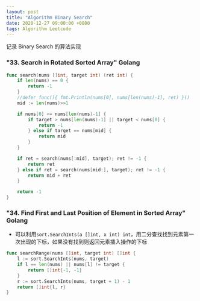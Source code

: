 ```yaml
---
layout: post
title: "Algorithm Binary Search"
date: 2020-12-27 09:00:00 +0800
tags: Algorithm Leetcode
---
```


记录 Binary Search 的算法实现

### "33. Search in Rotated Sorted Array" Golang

```Go
func search(nums []int, target int) (ret int) {
    if len(nums) == 0 {
        return -1
    }
    //defer func(){ fmt.Println(nums[0], nums[len(nums)-1], ret) }()
    mid := len(nums)>>1

    if nums[0] <= nums[len(nums)-1] {
        if target > nums[len(nums)-1] || target < nums[0] {
            return -1
        } else if target == nums[mid] {
            return mid
        }
    }

    if ret = search(nums[:mid], target); ret != -1 {
        return ret
    } else if ret = search(nums[mid:], target); ret != -1 {
        return mid + ret
    }

    return -1
}
```

### "34. Find First and Last Position of Element in Sorted Array" Golang

- 可以利用`sort.SearchInts(a []int, x int) int`，用二分查找找到元素第一次出现的下标，如果没有找到则返回元素插入操作的下标

```Go
func searchRange(nums []int, target int) []int {
    l := sort.SearchInts(nums, target)
    if l == len(nums) || nums[l] != target {
        return []int{-1, -1}
    }
    r := sort.SearchInts(nums, target + 1) - 1
    return []int{l, r}
}
```

